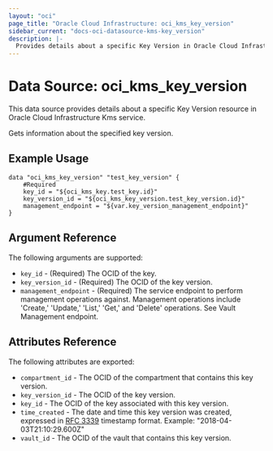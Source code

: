 ```yaml
---
layout: "oci"
page_title: "Oracle Cloud Infrastructure: oci_kms_key_version"
sidebar_current: "docs-oci-datasource-kms-key_version"
description: |-
  Provides details about a specific Key Version in Oracle Cloud Infrastructure Kms service
---
```


# Data Source: oci_kms_key_version
This data source provides details about a specific Key Version resource in Oracle Cloud Infrastructure Kms service.

Gets information about the specified key version.


## Example Usage

```hcl
data "oci_kms_key_version" "test_key_version" {
	#Required
	key_id = "${oci_kms_key.test_key.id}"
	key_version_id = "${oci_kms_key_version.test_key_version.id}"
	management_endpoint = "${var.key_version_management_endpoint}"
}
```

## Argument Reference

The following arguments are supported:

* `key_id` - (Required) The OCID of the key.
* `key_version_id` - (Required) The OCID of the key version.
* `management_endpoint` - (Required) The service endpoint to perform management operations against. Management operations include 'Create,' 'Update,' 'List,' 'Get,' and 'Delete' operations. See Vault Management endpoint.


## Attributes Reference

The following attributes are exported:

* `compartment_id` - The OCID of the compartment that contains this key version.
* `key_version_id` - The OCID of the key version.
* `key_id` - The OCID of the key associated with this key version.
* `time_created` - The date and time this key version was created, expressed in [RFC 3339](https://tools.ietf.org/html/rfc3339) timestamp format.  Example: "2018-04-03T21:10:29.600Z" 
* `vault_id` - The OCID of the vault that contains this key version.

